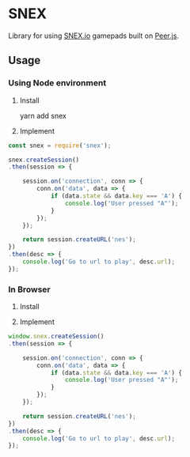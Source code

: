 # SNEX

Library for using [SNEX.io](http://snex.io) gamepads built on [Peer.js](http://peerjs.com/).


## Usage

### Using Node environment

1) Install

    yarn add snex

2) Implement

```js
const snex = require('snex');

snex.createSession()
.then(session => {

    session.on('connection', conn => {
        conn.on('data', data => {
            if (data.state && data.key === 'A') {
                console.log('User pressed "A"');
            }
        });
    });

    return session.createURL('nes');
})
.then(desc => {
    console.log('Go to url to play', desc.url);
});
```

### In Browser

1) Install

    <script src="http://snex.io/lib/latest.js"></script>

2) Implement

```js
window.snex.createSession()
.then(session => {

    session.on('connection', conn => {
        conn.on('data', data => {
            if (data.state && data.key === 'A') {
                console.log('User pressed "A"');
            }
        });
    });

    return session.createURL('nes');
})
.then(desc => {
    console.log('Go to url to play', desc.url);
});
```